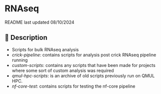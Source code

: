 # RNAseq
README last updated 08/10/2024
## 📝 Description
- Scripts for bulk RNAseq analysis
- *crick-pipeline*: contains scripts for analysis post crick RNAseq pipeline running
- *custom-scripts*: contains any scripts that have been made for projects where some sort of custom analysis was required
- *qmul-hpc-scripts*: is an archive of old scripts previously run on QMUL HPC.
- *nf-core-test*: contains scripts for testing the nf-core pipeline